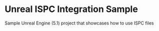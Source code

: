 # Unreal ISPC Integration Sample
Sample Unreal Engine (5.1) project that showcases how to use ISPC files
